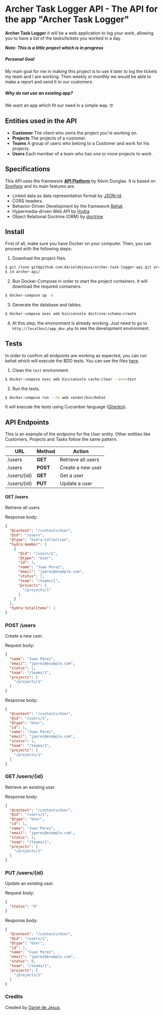 Archer Task Logger API - The API for the app "Archer Task Logger"
==========================

**Archer Task Logger** it will be a web application to log your work, allowing you to have a list of the tasks/tickets you worked in a day.

***Note: This is a little project which is in progress***

##### Personal Goal
My main goal for me in making this project is to use it later to log the tickets my team and I are working. Then weekly or monthly we would be able to make a report and send it to our customers.

##### Why do not use an existing app?
We want an app which fit our need in a simple way. 🤓

## Entities used in the API
* **Customer** The client who owns the project you're working on.
* **Projects** The projects of a customer.
* **Teams** A group of users who belong to a Customer and work for his projects.
* **Users** Each member of a team who has one or more projects to work.


## Specifications
This API uses the framework **[API Platform](https://api-platform.com/)** by Kévin Dunglas. It is based on [Symfony](symfony.com) and its main features are:
* Linked data as data representation format by [JSON-ld](https://json-ld.org/).
* CORS headers.
* Behavior-Driven Development by the framework [Behat](http://behat.org/en/latest/).
* Hypermedia-driven Web API by [Hydra](http://www.hydra-cg.com/)
* Object Relational Doctrine (ORM) by [doctrine](http://www.doctrine-project.org/)


## Install
First of all, make sure you have Docker on your computer. Then, you can proceed with the following steps:
1. Download the project files.
```bash
$ git clone git@github.com:darieldejesus/archer-task-logger-api.git archer-api
$ cd archer-api/
```
2. Run Docker-Compose in order to start the project containers. It will download the required containers.
```bash
$ docker-compose up -d
```
3. Generate the database and tables.
```bash
$ docker-compose exec web bin/console doctrine:schema:create
```
4. At this step, the environment is already working. Just need to go to `http://localhost/app_dev.php` to see the development environment.
 
## Tests
In order to confirm all endpoints are working as expected, you can run behat which will execute the BDD tests. You can see the files [here](https://github.com/darieldejesus/archer-task-logger-api/tree/master/features).
1. Clean the `test` environment.
```bash
$ docker-compose exec web bin/console cache:clear --env=test
```
2. Run the tests.
```bash
$ docker-compose run --rm web vendor/bin/behat
```
It will execute the tests using Cucumber language ([Gherkin](https://github.com/cucumber/cucumber/wiki/Gherkin)).


## API Endpoints
This is an example of the endpoins for the User entity. Other entities like Customers, Projects and Tasks follow the same pattern.

| URL | Method | Action |
|---|---|---|
|/users|**GET**|Retrieve all users|
|/users|**POST**|Create a new user|
|/users/{id}|**GET**|Get a user|
|/users/{id}|**PUT**|Update a user|

#### GET /users
Retrieve all users

Response body:
```json
{
  "@context": "/contexts/User",
  "@id": "/users",
  "@type": "hydra:Collection",
  "hydra:member": [
    {
      "@id": "/users/1",
      "@type": "User",
      "id": 1,
      "name": "Juan Perez",
      "email": "jperez@example.com",
      "status": 1,
      "team": "/teams/1",
      "projects": [
        "/projects/1"
      ]
    }
  ],
  "hydra:totalItems": 1
}
```

### POST /users
Create a new user.

Request body:
```json
{
  "name": "Juan Perez",
  "email": "jperez@example.com",
  "status": 1,
  "team": "/teams/1",
  "projects": [
    "/projects/1"
  ]
}
```
Response body:
```json
{
  "@context": "/contexts/User",
  "@id": "/users/1",
  "@type": "User",
  "id": 1,
  "name": "Juan Perez",
  "email": "jperez@example.com",
  "status": 1,
  "team": "/teams/1",
  "projects": [
    "/projects/1"
  ]
}
```

### GET /users/{id}
Retrieve an existing user.

Response body:
```json
{
  "@context": "/contexts/User",
  "@id": "/users/1",
  "@type": "User",
  "id": 1,
  "name": "Juan Perez",
  "email": "jperez@example.com",
  "status": 1,
  "team": "/teams/1",
  "projects": [
    "/projects/1"
  ]
}
```

### PUT /users/{id}
Update an existing user.

Request body:
```json
{
  "status": "0"
}
```
Response body:
```json
{
  "@context": "/contexts/User",
  "@id": "/users/1",
  "@type": "User",
  "id": 1,
  "name": "Juan Perez",
  "email": "jperez@example.com",
  "status": 0,
  "team": "/teams/1",
  "projects": [
    "/projects/1"
  ]
}
```

### Credits
Created by [Dariel de Jesus](http://www.darieldejesus.com).